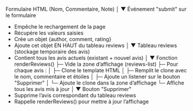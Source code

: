 Formulaire HTML
(Nom, Commentaire, Note)
        │
        ▼
Événement "submit" sur le formulaire
  - Empêche le rechargement de la page
  - Récupère les valeurs saisies
  - Crée un objet {author, comment, rating}
  - Ajoute cet objet EN HAUT du tableau reviews
        │
        ▼
Tableau reviews (stockage temporaire des avis)
  - Contient tous les avis actuels (existant + nouvel avis)
        │
        ▼
Fonction renderReviews()
  ├─ Vide la zone d’affichage (reviews-list)
  ├─ Pour chaque avis :
  │    ├─ Clone le template HTML
  │    ├─ Remplit le clone avec le nom, commentaire et étoiles
  │    ├─ Ajoute un listener sur le bouton "Supprimer"
  │    └─ Ajoute le clone dans la zone d’affichage
  └─ Affiche tous les avis mis à jour
        │
        ▼
Bouton "Supprimer"
  - Supprime l’avis correspondant du tableau reviews
  - Rappelle renderReviews() pour mettre à jour l’affichage
